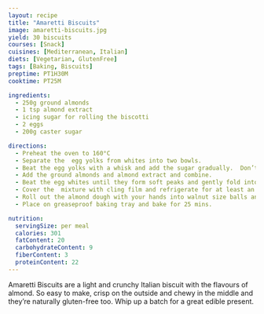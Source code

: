 ```yaml
---
layout: recipe
title: "Amaretti Biscuits"
image: amaretti-biscuits.jpg
yield: 30 biscuits
courses: [Snack]
cuisines: [Mediterranean, Italian]
diets: [Vegetarian, GlutenFree]
tags: [Baking, Biscuits]
preptime: PT1H30M
cooktime: PT25M

ingredients:
  - 250g ground almonds
  - 1 tsp almond extract
  - icing sugar for rolling the biscotti
  - 2 eggs
  - 200g caster sugar

directions:
  - Preheat the oven to 160°C
  - Separate the  egg yolks from whites into two bowls.
  - Beat the egg yolks with a whisk and add the sugar gradually.  Don’t over beat the egg yolks, just enough so that sugar is combined with yolk and mixed well.
  - Add the ground almonds and almond extract and combine.
  - Beat the egg whites until they form soft peaks and gently fold into almond mixture.
  - Cover the  mixture with cling film and refrigerate for at least an hour.
  - Roll out the almond dough with your hands into walnut size balls and then roll in icing sugar to coat.
  - Place on greaseproof baking tray and bake for 25 mins.

nutrition:
  servingSize: per meal
  calories: 301
  fatContent: 20
  carbohydrateContent: 9
  fiberContent: 3
  proteinContent: 22
---
```


Amaretti Biscuits are a light and crunchy Italian biscuit with the flavours of almond. So easy to make, crisp on the outside and chewy in the middle and they’re naturally gluten-free too. Whip up a batch for a great edible present.
